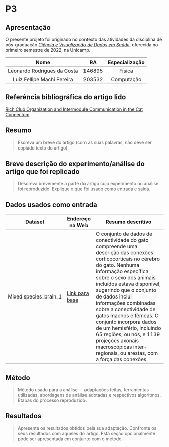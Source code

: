 # P3

## Apresentação

O presente projeto foi originado no contexto das atividades da disciplina de pós-graduação [*Ciência e Visualização de Dados em Saúde*](https://ds4h.org), oferecida no primeiro semestre de 2022, na Unicamp.

| **Nome**  | **RA**  | **Especialização**  |
|:--------: |:------: |:------------------: |
|Leonardo Rodrigues da Costa|146895|Física|
|Luiz Fellipe Machi Pereira|203532|Computação|

## Referência bibliográfica do artigo lido

[Rich Club Organization and Intermodule Communication in the Cat Connectom](https://doi.org/10.1523/JNEUROSCI.1448-13.2013)

## Resumo

> Escreva um breve do artigo (com as suas palavras, não deve ser copiado texto do artigo).

## Breve descrição do experimento/análise do artigo que foi replicado

> Descreva brevemente a parte do artigo cujo experimento ou análise foi reproduzido. Explique o que foi usado como entrada e saída.

## Dados usados como entrada

Dataset | Endereço na Web | Resumo descritivo
----- | ----- | -----
Mixed.species_brain_1 | [Link para base](https://s3.amazonaws.com/connectome-graphs/cat/mixed.species_brain_1.graphml) | O conjunto de dados de conectividade do gato compreende uma descrição das conexões corticocorticais no cérebro do gato. Nenhuma informação específica sobre o sexo dos animais incluídos estava disponível, sugerindo que o conjunto de dados inclui informações combinadas sobre a conectividade de gatos machos e fêmeas. O conjunto incorpora dados de um hemisfério, incluindo 65 regiões, ou nós, e 1139 projeções axonais macroscópicas inter-regionais, ou arestas, com a força das conexões.

## Método

> Método usado para a análise -- adaptações feitas, ferramentas utilizadas, abordagens de análise adotadas e respectivos algoritmos.
> Etapas do processo reproduzido.

## Resultados

> Apresente os resultados obtidos pela sua adaptação.
> Confronte os seus resultados com aqueles do artigo.
> Esta seção opcionalmente pode ser apresentada em conjunto com o método.
